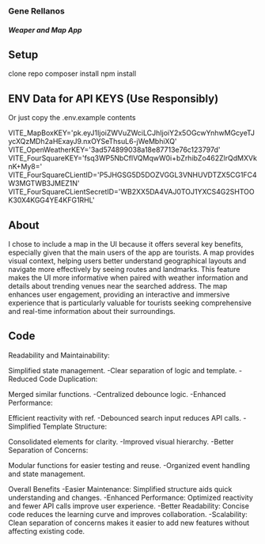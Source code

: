 <p align="center">
<h3>Gene Rellanos</h3>
<h5>Weaper and Map App</h5>
</p>

## Setup

clone repo
composer install
npm install

## ENV Data for API KEYS (Use Responsibly)

Or just copy the .env.example contents

VITE_MapBoxKEY='pk.eyJ1IjoiZWVuZWciLCJhIjoiY2x5OGcwYnhwMGcyeTJycXQzMDh2aHExayJ9.nxOYSeThsuL6-jWeMbhiXQ'
VITE_OpenWeatherKEY='3ad574899038a18e87713e76c123797d'
VITE_FourSquareKEY='fsq3WP5NbCflVQMqwW0i+bZrhibZo462ZlrQdMXVknK+My8='
VITE_FourSquareCLientID='P5JHGSG5D5DOZVGGL3VNHUVDTZX5CG1FC4W3MGTWB3JMEZ1N'
VITE_FourSquareCLientSecretID='WB2XX5DA4VAJ0TOJ1YXCS4G2SHTOOK30X4KGG4YE4KFG1RHL'


## About

I chose to include a map in the UI because it offers several key benefits, especially given that the main users of the app are tourists. A map provides visual context, helping users better understand geographical layouts and navigate more effectively by seeing routes and landmarks. This feature makes the UI more informative when paired with weather information and details about trending venues near the searched address. The map enhances user engagement, providing an interactive and immersive experience that is particularly valuable for tourists seeking comprehensive and real-time information about their surroundings.


## Code

Readability and Maintainability:

Simplified state management.
-Clear separation of logic and template.
-Reduced Code Duplication:

Merged similar functions.
-Centralized debounce logic.
-Enhanced Performance:

Efficient reactivity with ref.
-Debounced search input reduces API calls.
-Simplified Template Structure:

Consolidated elements for clarity.
-Improved visual hierarchy.
-Better Separation of Concerns:

Modular functions for easier testing and reuse.
-Organized event handling and state management.


Overall Benefits
-Easier Maintenance: Simplified structure aids quick understanding and changes.
-Enhanced Performance: Optimized reactivity and fewer API calls improve user experience.
-Better Readability: Concise code reduces the learning curve and improves collaboration.
-Scalability: Clean separation of concerns makes it easier to add new features without affecting existing code.
